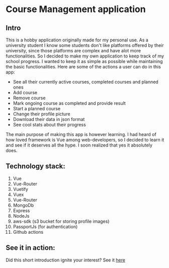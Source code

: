 # Course Management application

## Intro

This is a hobby application originally made for my personal use. As a university student I know some students don't like
platforms offered by their university, since those platforms are complex and have alot more functionalities.
So I decided to make my own application to keep track of my school progress. I wanted to keep it as simple as possible while maintaining the basic functionalities. Here are some of the actions a user can do in this app:

- See all their currently active courses, completed courses and planned ones
- Add course
- Remove course
- Mark ongoing course as completed and provide result
- Start a planned course
- Change their profile picture
- Download their data in json format
- See cool stats about their progress

The main purpose of making this app is however learning. I had heard of how loved framework is Vue among web-developers, so I decided to learn it and see if it deserves all the hype. I soon realized that yes it absolutely does.

## Technology stack:

1. Vue
2. Vue-Router
3. Vuetify
4. Vuex
5. Vue-Router
6. MongoDb
7. Express
8. NodeJs
9. aws-sdk (s3 bucket for storing profile images)
10. PassportJs (for authentication)
11. Github actions

## See it in action:

Did this short introduction ignite your interest? See it [here](https://stuhelp.netlify.app)
